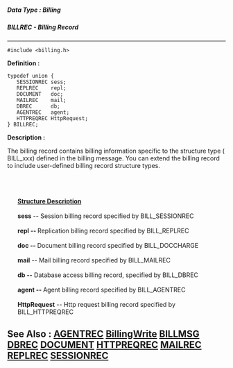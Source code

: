 ##### Data Type : Billing
##### BILLREC - Billing Record
---
```
#include <billing.h>
```

**Definition :**
```
typedef union {
   SESSIONREC sess;
   REPLREC    repl;
   DOCUMENT   doc;
   MAILREC    mail;
   DBREC      db;
   AGENTREC   agent;
   HTTPREQREC HttpRequest;
} BILLREC;
```

**Description :**

The billing record contains billing information specific to the structure type ( BILL_xxx) defined in the billing message.   You can extend the billing record to include user-defined billing record structure types.
<ul><br>
<br>
<br>
<b><u>Structure Description</u></b><br>
<br>
<b>sess</b> -- Session billing record specified by BILL_SESSIONREC<br>
<br>
<b>repl -- </b>Replication billing record specified by BILL_REPLREC<br>
<br>
<b>doc -- </b>Document billing record specified by BILL_DOCCHARGE<br>
<br>
<b>mail</b> --  Mail billing record specified by BILL_MAILREC<br>
<br>
<b>db --</b> Database access billing record, specified by BILL_DBREC<br>
<br>
<b>agent -- </b>Agent billing record specified by BILL_AGENTREC<br>
<br>
<b>HttpRequest</b> --  Http request billing record specified by BILL_HTTPREQREC</ul>



**See Also :**
[AGENTREC](/domino-c-api-docs/reference/Data/AGENTREC)
[BillingWrite](/domino-c-api-docs/reference/Func/BillingWrite)
[BILLMSG](/domino-c-api-docs/reference/Data/BILLMSG)
[DBREC](/domino-c-api-docs/reference/Data/DBREC)
[DOCUMENT](/domino-c-api-docs/reference/Data/DOCUMENT)
[HTTPREQREC](/domino-c-api-docs/reference/Data/HTTPREQREC)
[MAILREC](/domino-c-api-docs/reference/Data/MAILREC)
[REPLREC](/domino-c-api-docs/reference/Data/REPLREC)
[SESSIONREC](/domino-c-api-docs/reference/Data/SESSIONREC)
---
